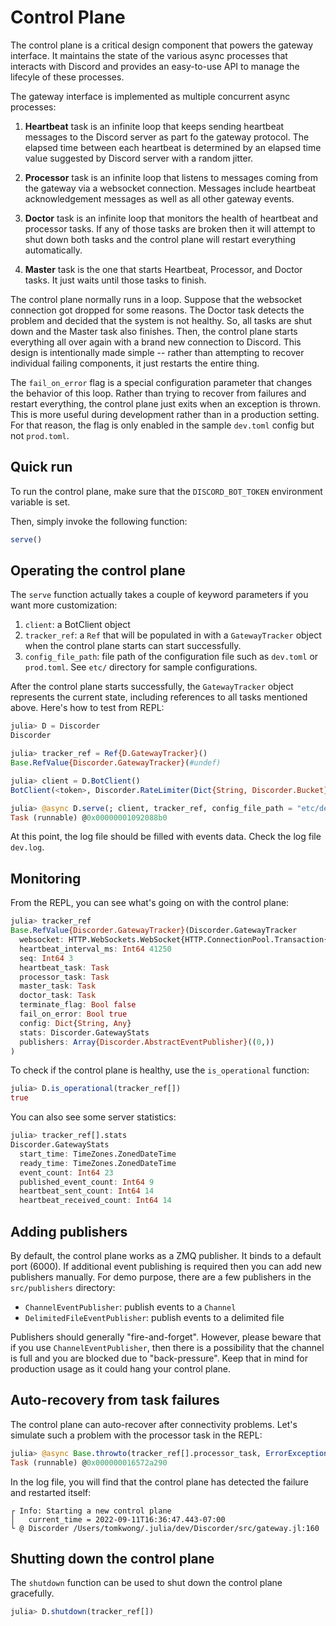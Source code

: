 # Control Plane

The control plane is a critical design component that powers the gateway interface. It maintains the state of the various async processes that interacts with Discord and provides an easy-to-use API to manage the lifecyle of these processes.

The gateway interface is implemented as multiple concurrent async processes:

1. **Heartbeat** task is an infinite loop that keeps sending heartbeat messages to the Discord server as part fo the gateway protocol. The elapsed time between each heartbeat is determined by an elapsed time value suggested by Discord server with a random jitter.

2. **Processor** task is an infinite loop that listens to messages coming from the gateway via a websocket connection. Messages include heartbeat acknowledgement messages as well as all other gateway events.

3. **Doctor** task is an infinite loop that monitors the health of heartbeat and processor tasks. If any of those tasks are broken then it will attempt to shut down both tasks and the control plane will restart everything automatically.

4. **Master** task is the one that starts Heartbeat, Processor, and Doctor tasks. It just waits until those tasks to finish.

The control plane normally runs in a loop. Suppose that the websocket connection got dropped for some reasons. The Doctor task detects the problem and decided that the system is not healthy. So, all tasks are shut down and the Master task also finishes. Then, the control plane starts everything all over again with a brand new connection to Discord. This design is intentionally made simple -- rather than attempting to recover individual failing components, it just restarts the entire thing.

The `fail_on_error` flag is a special configuration parameter that changes the behavior of this loop. Rather than trying to recover from failures and restart everything, the control plane just exits when an exception is thrown. This is more useful during development rather than in a production setting. For that reason, the flag is only enabled in the sample `dev.toml` config but not `prod.toml`.

## Quick run

To run the control plane, make sure that the `DISCORD_BOT_TOKEN` environment variable is set.

Then, simply invoke the following function:

```julia
serve()
```

## Operating the control plane

The `serve` function actually takes a couple of keyword parameters if you want more customization:

1. `client`: a BotClient object
2. `tracker_ref`: a `Ref` that will be populated in with a `GatewayTracker` object when the control plane starts can start successfully.
3. `config_file_path`: file path of the configuration file such as `dev.toml` or `prod.toml`. See `etc/` directory for sample configurations.

After the control plane starts successfully, the `GatewayTracker` object represents the current state, including references to all tasks mentioned above.  Here's how to test from REPL:

```julia
julia> D = Discorder
Discorder

julia> tracker_ref = Ref{D.GatewayTracker}()
Base.RefValue{Discorder.GatewayTracker}(#undef)

julia> client = D.BotClient()
BotClient(<token>, Discorder.RateLimiter(Dict{String, Discorder.Bucket}(), Dict{String, String}(), Discorder.WAIT))

julia> @async D.serve(; client, tracker_ref, config_file_path = "etc/dev.toml")
Task (runnable) @0x00000001092088b0
```

At this point, the log file should be filled with events data. Check the log file `dev.log`.

## Monitoring

From the REPL, you can see what's going on with the control plane:
```julia
julia> tracker_ref
Base.RefValue{Discorder.GatewayTracker}(Discorder.GatewayTracker
  websocket: HTTP.WebSockets.WebSocket{HTTP.ConnectionPool.Transaction{MbedTLS.SSLContext}}
  heartbeat_interval_ms: Int64 41250
  seq: Int64 3
  heartbeat_task: Task
  processor_task: Task
  master_task: Task
  doctor_task: Task
  terminate_flag: Bool false
  fail_on_error: Bool true
  config: Dict{String, Any}
  stats: Discorder.GatewayStats
  publishers: Array{Discorder.AbstractEventPublisher}((0,))
)
```

To check if the control plane is healthy, use the `is_operational` function:
```julia
julia> D.is_operational(tracker_ref[])
true
```

You can also see some server statistics:
```julia
julia> tracker_ref[].stats
Discorder.GatewayStats
  start_time: TimeZones.ZonedDateTime
  ready_time: TimeZones.ZonedDateTime
  event_count: Int64 23
  published_event_count: Int64 9
  heartbeat_sent_count: Int64 14
  heartbeat_received_count: Int64 14
```

## Adding publishers

By default, the control plane works as a ZMQ publisher. It binds to a default port (6000). If additional event publishing is required then you can add new publishers manually. For demo purpose, there are a few publishers in the `src/publishers` directory:
* `ChannelEventPublisher`: publish events to a `Channel`
* `DelimitedFileEventPublisher`: publish events to a delimited file

Publishers should generally "fire-and-forget". However, please beware that if you use `ChannelEventPublisher`, then there is a possibility that the channel is full and you are blocked due to "back-pressure". Keep that in mind for production usage as it could hang your control plane.

## Auto-recovery from task failures

The control plane can auto-recover after connectivity problems. Let's simulate such a problem with the processor task in the REPL:

```julia
julia> @async Base.throwto(tracker_ref[].processor_task, ErrorException("simulated failure"))
Task (runnable) @0x000000016572a290
```

In the log file, you will find that the control plane has detected the failure and restarted itself:
```
┌ Info: Starting a new control plane
│   current_time = 2022-09-11T16:36:47.443-07:00
└ @ Discorder /Users/tomkwong/.julia/dev/Discorder/src/gateway.jl:160
```

## Shutting down the control plane

The `shutdown` function can be used to shut down the control plane gracefully.

```julia
julia> D.shutdown(tracker_ref[])
```
